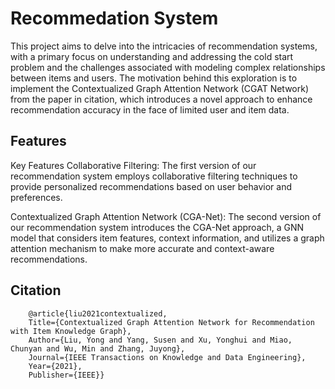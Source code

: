 
# Recommedation System

This project aims to delve into the intricacies of recommendation systems, with a primary focus on understanding and addressing the cold start problem and the challenges associated with modeling complex relationships between items and users. The motivation behind this exploration is to implement the Contextualized Graph Attention Network (CGAT Network) from the paper in citation, which introduces a novel approach to enhance recommendation accuracy in the face of limited user and item data.







## Features

Key Features
Collaborative Filtering: 
        The first version of our recommendation system employs collaborative filtering techniques to provide personalized recommendations based on user behavior and preferences.

Contextualized Graph Attention Network (CGA-Net): 
        The second version of our recommendation system introduces the CGA-Net approach, a GNN model that considers item features, context information, and utilizes a graph attention mechanism to make more accurate and context-aware recommendations.


## Citation
        @article{liu2021contextualized,
        Title={Contextualized Graph Attention Network for Recommendation with Item Knowledge Graph},
        Author={Liu, Yong and Yang, Susen and Xu, Yonghui and Miao, Chunyan and Wu, Min and Zhang, Juyong},
        Journal={IEEE Transactions on Knowledge and Data Engineering},
        Year={2021},
        Publisher={IEEE}}